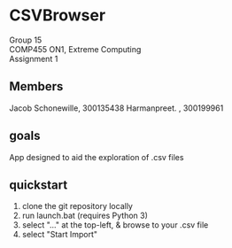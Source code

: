 # CSVBrowser    
Group 15   
COMP455 ON1, Extreme Computing   
Assignment 1   

## Members
Jacob Schonewille, 300135438 
Harmanpreet. , 300199961

## goals    
App designed to aid the exploration of .csv files   

## quickstart    
1. clone the git repository locally    
2. run launch.bat (requires Python 3)   
3. select "..." at the top-left, & browse to your .csv file   
4. select "Start Import"   
